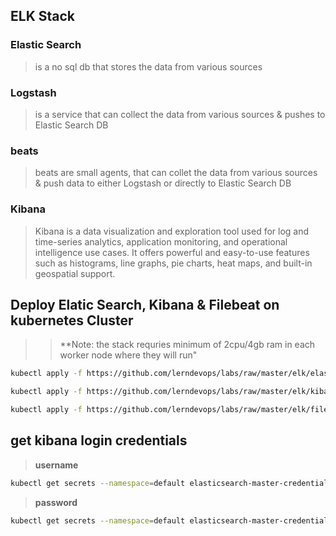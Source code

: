 ## ELK Stack

### Elastic Search 
> is a no sql db that stores the data from various sources

### Logstash 
> is a service that can collect the data from various sources & pushes to Elastic Search DB

### beats 
> beats are small agents, that can collet the data from various sources & push data to either Logstash or directly to Elastic Search DB

### Kibana
> Kibana is a data visualization and exploration tool used for log and time-series analytics, application monitoring, and operational intelligence use cases. It offers powerful and easy-to-use features such as histograms, line graphs, pie charts, heat maps, and built-in geospatial support.


## Deploy Elatic Search, Kibana & Filebeat on kubernetes Cluster 

>> **Note: the stack requries minimum of 2cpu/4gb ram in each worker node where they will run"

```sh
kubectl apply -f https://github.com/lerndevops/labs/raw/master/elk/elastic-search.yaml
```

```sh
kubectl apply -f https://github.com/lerndevops/labs/raw/master/elk/kibana.yaml
```

```sh
kubectl apply -f https://github.com/lerndevops/labs/raw/master/elk/filebeat.yaml
```

## get kibana login credentials 
> **username**
```sh
kubectl get secrets --namespace=default elasticsearch-master-credentials -ojsonpath='{.data.username}' | base64 -d ; echo
```

> **password**
```sh
kubectl get secrets --namespace=default elasticsearch-master-credentials -ojsonpath='{.data.password}' | base64 -d ; echo
```
